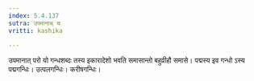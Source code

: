 ```yaml
---
index: 5.4.137
sutra: उपमानाच् च
vritti: kashika

---
```

उपमानात् परो यो गन्धशब्दः तस्य इकारादेशो भवति समासान्तो बहुव्रीहौ समासे। पद्मस्य इव गन्धो ऽस्य पद्मगन्धिः। उत्पलगन्धिः। करीषगन्धिः।